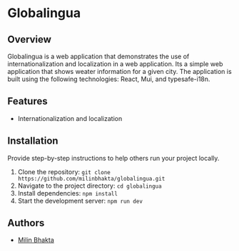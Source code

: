 # Globalingua

## Overview

Globalingua is a web application that demonstrates the use of internationalization and localization in a web application. Its a simple web application that shows weater information for a given city. The application is built using the following technologies: React, Mui, and typesafe-i18n.

## Features

- Internationalization and localization

## Installation

Provide step-by-step instructions to help others run your project locally.

1. Clone the repository: `git clone https://github.com/milinbhakta/globalingua.git`
2. Navigate to the project directory: `cd globalingua`
3. Install dependencies: `npm install`
4. Start the development server: `npm run dev`

## Authors

- [Milin Bhakta](https://www.github.com/milinbhakta)
